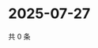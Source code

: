 # 2025-07-27

共 0 条

<!-- BEGIN ZHIHUVIDEO -->
<!-- 最后更新时间 Sun Jul 27 2025 00:13:33 GMT+0800 (China Standard Time) -->

<!-- END ZHIHUVIDEO -->

